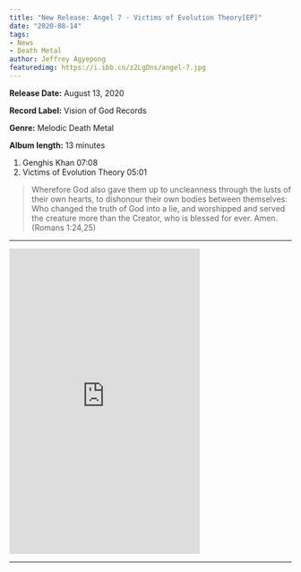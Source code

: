 ```yaml
---
title: "New Release: Angel 7 - Victims of Evolution Theory[EP]"
date: "2020-08-14"
tags:
- News
- Death Metal
author: Jeffrey Agyepong
featuredimg: https://i.ibb.co/z2LgDns/angel-7.jpg
---
```


**Release Date:** August 13, 2020 

**Record Label:** Vision of God Records

**Genre:** Melodic Death Metal 

**Album length:** 13 minutes

1. Genghis Khan 07:08 <br>
2. Victims of Evolution Theory 05:01

> Wherefore God also gave them up to uncleanness through the lusts of their own hearts, to dishonour their own bodies between themselves: Who changed the truth of God into a lie, and worshipped and served the creature more than the Creator, who is blessed for ever. Amen. (Romans 1:24,25)

* * *

<iframe style="border: 0; width: 340px; height: 545px;" src="https://bandcamp.com/EmbeddedPlayer/album=485305084/size=large/bgcol=ffffff/linkcol=0687f5/transparent=true/" seamless><a href="https://7angel.bandcamp.com/album/victims-of-evolution-theory">Victims of Evolution Theory by Angel 7</a></iframe>

* * *


